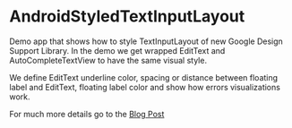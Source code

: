 # AndroidStyledTextInputLayout
Demo app that shows how to style TextInputLayout of new Google Design Support Library.
In the demo we get wrapped EditText and AutoCompleteTextView to have the same visual style.

We define EditText underline color, spacing or distance between floating label and EditText, floating label color and show how errors visualizations work. 

For much more details go to the [Blog Post](http://blog.specktre.com/blog/2015/11/23/android-styling-textinputlayout/)
